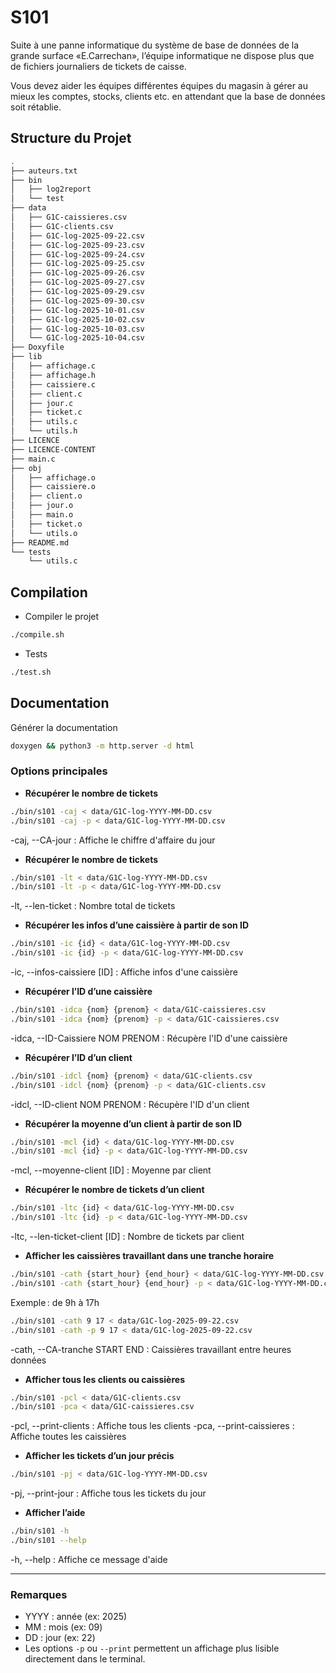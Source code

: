 # S101

Suite à une panne informatique du système de base de données de la grande surface «E.Carrechan», l’équipe informatique ne dispose plus que de fichiers journaliers de tickets de caisse.

Vous devez aider les équipes différentes équipes du magasin à gérer au mieux les comptes, stocks, clients etc. en attendant que la base de données soit rétablie.

## Structure du Projet

```bash
.
├── auteurs.txt
├── bin
│   ├── log2report
│   └── test
├── data
│   ├── G1C-caissieres.csv
│   ├── G1C-clients.csv
│   ├── G1C-log-2025-09-22.csv
│   ├── G1C-log-2025-09-23.csv
│   ├── G1C-log-2025-09-24.csv
│   ├── G1C-log-2025-09-25.csv
│   ├── G1C-log-2025-09-26.csv
│   ├── G1C-log-2025-09-27.csv
│   ├── G1C-log-2025-09-29.csv
│   ├── G1C-log-2025-09-30.csv
│   ├── G1C-log-2025-10-01.csv
│   ├── G1C-log-2025-10-02.csv
│   ├── G1C-log-2025-10-03.csv
│   └── G1C-log-2025-10-04.csv
├── Doxyfile
├── lib
│   ├── affichage.c
│   ├── affichage.h
│   ├── caissiere.c
│   ├── client.c
│   ├── jour.c
│   ├── ticket.c
│   ├── utils.c
│   └── utils.h
├── LICENCE
├── LICENCE-CONTENT
├── main.c
├── obj
│   ├── affichage.o
│   ├── caissiere.o
│   ├── client.o
│   ├── jour.o
│   ├── main.o
│   ├── ticket.o
│   └── utils.o
├── README.md
└── tests
    └── utils.c
```

## Compilation

- Compiler le projet

```bash
./compile.sh
```

- Tests

```bash
./test.sh
```

## Documentation

Générer la documentation

```bash
doxygen && python3 -m http.server -d html
```

### Options principales

- **Récupérer le nombre de tickets**

```bash
./bin/s101 -caj < data/G1C-log-YYYY-MM-DD.csv
./bin/s101 -caj -p < data/G1C-log-YYYY-MM-DD.csv
```

-caj, --CA-jour : Affiche le chiffre d'affaire du jour

- **Récupérer le nombre de tickets**

```bash
./bin/s101 -lt < data/G1C-log-YYYY-MM-DD.csv
./bin/s101 -lt -p < data/G1C-log-YYYY-MM-DD.csv
```

-lt, --len-ticket : Nombre total de tickets

- **Récupérer les infos d’une caissière à partir de son ID**

```bash
./bin/s101 -ic {id} < data/G1C-log-YYYY-MM-DD.csv
./bin/s101 -ic {id} -p < data/G1C-log-YYYY-MM-DD.csv
```

-ic, --infos-caissiere [ID] : Affiche infos d'une caissière

- **Récupérer l’ID d’une caissière**

```bash
./bin/s101 -idca {nom} {prenom} < data/G1C-caissieres.csv
./bin/s101 -idca {nom} {prenom} -p < data/G1C-caissieres.csv
```

-idca, --ID-Caissiere NOM PRENOM : Récupère l'ID d'une caissière

- **Récupérer l’ID d’un client**

```bash
./bin/s101 -idcl {nom} {prenom} < data/G1C-clients.csv
./bin/s101 -idcl {nom} {prenom} -p < data/G1C-clients.csv
```

-idcl, --ID-client NOM PRENOM : Récupère l'ID d'un client

- **Récupérer la moyenne d’un client à partir de son ID**

```bash
./bin/s101 -mcl {id} < data/G1C-log-YYYY-MM-DD.csv
./bin/s101 -mcl {id} -p < data/G1C-log-YYYY-MM-DD.csv
```

-mcl, --moyenne-client [ID] : Moyenne par client

- **Récupérer le nombre de tickets d’un client**

```bash
./bin/s101 -ltc {id} < data/G1C-log-YYYY-MM-DD.csv
./bin/s101 -ltc {id} -p < data/G1C-log-YYYY-MM-DD.csv
```

-ltc, --len-ticket-client [ID] : Nombre de tickets par client

- **Afficher les caissières travaillant dans une tranche horaire**

```bash
./bin/s101 -cath {start_hour} {end_hour} < data/G1C-log-YYYY-MM-DD.csv
./bin/s101 -cath {start_hour} {end_hour} -p < data/G1C-log-YYYY-MM-DD.csv
```

Exemple : de 9h à 17h

```bash
./bin/s101 -cath 9 17 < data/G1C-log-2025-09-22.csv
./bin/s101 -cath -p 9 17 < data/G1C-log-2025-09-22.csv
```

-cath, --CA-tranche START END : Caissières travaillant entre heures données

- **Afficher tous les clients ou caissières**

```bash
./bin/s101 -pcl < data/G1C-clients.csv
./bin/s101 -pca < data/G1C-caissieres.csv
```

-pcl, --print-clients : Affiche tous les clients
-pca, --print-caissieres : Affiche toutes les caissières

- **Afficher les tickets d’un jour précis**

```bash
./bin/s101 -pj < data/G1C-log-YYYY-MM-DD.csv
```

-pj, --print-jour : Affiche tous les tickets du jour

- **Afficher l’aide**

```bash
./bin/s101 -h
./bin/s101 --help
```

-h, --help : Affiche ce message d'aide

---

### Remarques

- YYYY : année (ex: 2025)
- MM : mois (ex: 09)
- DD : jour (ex: 22)
- Les options `-p` ou `--print` permettent un affichage plus lisible directement dans le terminal.
